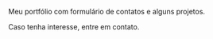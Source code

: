 Meu portfólio com formulário de contatos e alguns projetos.

Caso tenha interesse, entre em contato.
